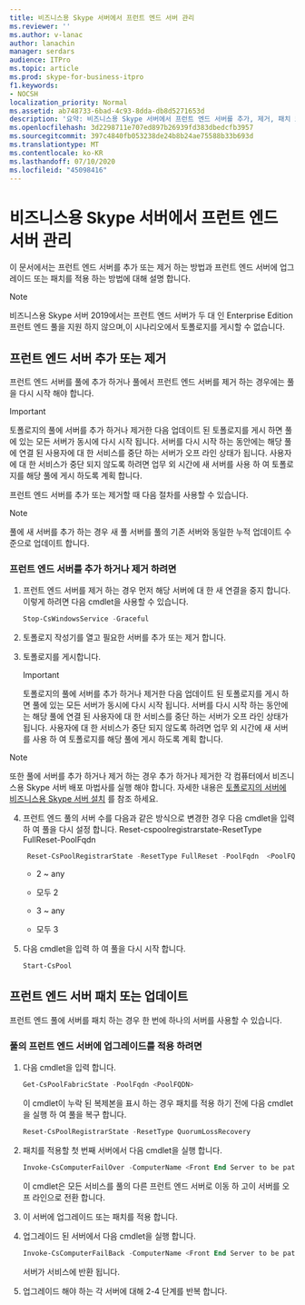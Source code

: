 ```yaml
---
title: 비즈니스용 Skype 서버에서 프런트 엔드 서버 관리
ms.reviewer: ''
ms.author: v-lanac
author: lanachin
manager: serdars
audience: ITPro
ms.topic: article
ms.prod: skype-for-business-itpro
f1.keywords:
- NOCSH
localization_priority: Normal
ms.assetid: ab748733-6bad-4c93-8dda-db8d5271653d
description: '요약: 비즈니스용 Skype 서버에서 프런트 엔드 서버를 추가, 제거, 패치 또는 업데이트 하는 방법을 알아봅니다.'
ms.openlocfilehash: 3d2298711e707ed897b26939fd383dbedcfb3957
ms.sourcegitcommit: 397c4840fb053238de24b8b24ae75588b33b693d
ms.translationtype: MT
ms.contentlocale: ko-KR
ms.lasthandoff: 07/10/2020
ms.locfileid: "45098416"
---
```

# <a name="manage-front-end-servers-in-skype-for-business-server"></a>비즈니스용 Skype 서버에서 프런트 엔드 서버 관리
 
이 문서에서는 프런트 엔드 서버를 추가 또는 제거 하는 방법과 프런트 엔드 서버에 업그레이드 또는 패치를 적용 하는 방법에 대해 설명 합니다.

  > [!NOTE]
> 비즈니스용 Skype 서버 2019에서는 프런트 엔드 서버가 두 대 인 Enterprise Edition 프런트 엔드 풀을 지원 하지 않으며,이 시나리오에서 토폴로지를 게시할 수 없습니다.

## <a name="add-or-remove-front-end-servers"></a>프런트 엔드 서버 추가 또는 제거
  
프런트 엔드 서버를 풀에 추가 하거나 풀에서 프런트 엔드 서버를 제거 하는 경우에는 풀을 다시 시작 해야 합니다. 
  
> [!IMPORTANT]
> 토폴로지의 풀에 서버를 추가 하거나 제거한 다음 업데이트 된 토폴로지를 게시 하면 풀에 있는 모든 서버가 동시에 다시 시작 됩니다. 서버를 다시 시작 하는 동안에는 해당 풀에 연결 된 사용자에 대 한 서비스를 중단 하는 서버가 오프 라인 상태가 됩니다. 사용자에 대 한 서비스가 중단 되지 않도록 하려면 업무 외 시간에 새 서버를 사용 하 여 토폴로지를 해당 풀에 게시 하도록 계획 합니다. 
  
프런트 엔드 서버를 추가 또는 제거할 때 다음 절차를 사용할 수 있습니다.
  
> [!NOTE]
> 풀에 새 서버를 추가 하는 경우 새 풀 서버를 풀의 기존 서버와 동일한 누적 업데이트 수준으로 업데이트 합니다. 
  
### <a name="to-add-or-remove-front-end-servers"></a>프런트 엔드 서버를 추가 하거나 제거 하려면

1. 프런트 엔드 서버를 제거 하는 경우 먼저 해당 서버에 대 한 새 연결을 중지 합니다. 이렇게 하려면 다음 cmdlet을 사용할 수 있습니다.
    
   ```PowerShell
   Stop-CsWindowsService -Graceful
   ```

2. 토폴로지 작성기를 열고 필요한 서버를 추가 또는 제거 합니다. 
    
3. 토폴로지를 게시합니다.
    
    > [!IMPORTANT]
    > 토폴로지의 풀에 서버를 추가 하거나 제거한 다음 업데이트 된 토폴로지를 게시 하면 풀에 있는 모든 서버가 동시에 다시 시작 됩니다. 서버를 다시 시작 하는 동안에는 해당 풀에 연결 된 사용자에 대 한 서비스를 중단 하는 서버가 오프 라인 상태가 됩니다. 사용자에 대 한 서비스가 중단 되지 않도록 하려면 업무 외 시간에 새 서버를 사용 하 여 토폴로지를 해당 풀에 게시 하도록 계획 합니다. 
  
  > [!NOTE]
> 또한 풀에 서버를 추가 하거나 제거 하는 경우 추가 하거나 제거한 각 컴퓨터에서 비즈니스용 Skype 서버 배포 마법사를 실행 해야 합니다. 자세한 내용은 [토폴로지의 서버에 비즈니스용 Skype 서버 설치](https://docs.microsoft.com/skypeforbusiness/deploy/install/install-skype-for-business-server) 를 참조 하세요.
  
4. 프런트 엔드 풀의 서버 수를 다음과 같은 방식으로 변경한 경우 다음 cmdlet을 입력 하 여 풀을 다시 설정 합니다. Reset-cspoolregistrarstate-ResetType FullReset-PoolFqdn 
    
   ```PowerShell
    Reset-CsPoolRegistrarState -ResetType FullReset -PoolFqdn  <PoolFQDN>
   ```

     - 2 ~ any
    
     - 모두 2
    
     - 3 ~ any
    
     - 모두 3
    
5. 다음 cmdlet을 입력 하 여 풀을 다시 시작 합니다.
    
   ```PowerShell
   Start-CsPool
   ```

## <a name="patch-or-update-front-end-servers"></a>프런트 엔드 서버 패치 또는 업데이트

프런트 엔드 풀에 서버를 패치 하는 경우 한 번에 하나의 서버를 사용할 수 있습니다. 
  
### <a name="to-apply-an-upgrade-to-the-front-end-servers-in-a-pool"></a>풀의 프런트 엔드 서버에 업그레이드를 적용 하려면

1. 다음 cmdlet을 입력 합니다.
    
   ```PowerShell
   Get-CsPoolFabricState -PoolFqdn <PoolFQDN>
   ```

     이 cmdlet이 누락 된 복제본을 표시 하는 경우 패치를 적용 하기 전에 다음 cmdlet을 실행 하 여 풀을 복구 합니다.
    
   ```PowerShell
   Reset-CsPoolRegistrarState -ResetType QuorumLossRecovery
   ```

2. 패치를 적용할 첫 번째 서버에서 다음 cmdlet을 실행 합니다.
    
   ```PowerShell
   Invoke-CsComputerFailOver -ComputerName <Front End Server to be patched>
   ```

    이 cmdlet은 모든 서비스를 풀의 다른 프런트 엔드 서버로 이동 하 고이 서버를 오프 라인으로 전환 합니다.
    
3. 이 서버에 업그레이드 또는 패치를 적용 합니다.
    
4. 업그레이드 된 서버에서 다음 cmdlet을 실행 합니다.
    
   ```PowerShell
   Invoke-CsComputerFailBack -ComputerName <Front End Server to be patched>
   ```

    서버가 서비스에 반환 됩니다.
    
5. 업그레이드 해야 하는 각 서버에 대해 2-4 단계를 반복 합니다.
    
